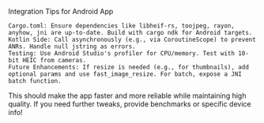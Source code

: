 Integration Tips for Android App

    Cargo.toml: Ensure dependencies like libheif-rs, toojpeg, rayon, anyhow, jni are up-to-date. Build with cargo ndk for Android targets.
    Kotlin Side: Call asynchronously (e.g., via CoroutineScope) to prevent ANRs. Handle null jstring as errors.
    Testing: Use Android Studio's profiler for CPU/memory. Test with 10-bit HEIC from cameras.
    Future Enhancements: If resize is needed (e.g., for thumbnails), add optional params and use fast_image_resize. For batch, expose a JNI batch function.

This should make the app faster and more reliable while maintaining high quality. If you need further tweaks, provide benchmarks or specific device info!